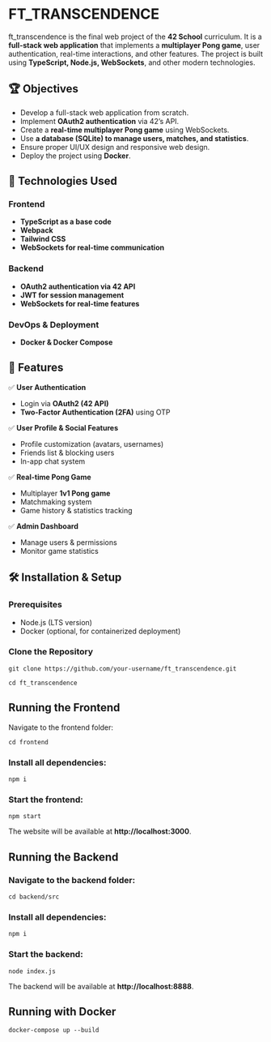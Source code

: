 # FT_TRANSCENDENCE


ft_transcendence is the final web project of the **42 School** curriculum. It is a **full-stack web application** that implements a **multiplayer Pong game**, user authentication, real-time interactions, and other features. The project is built using **TypeScript, Node.js, WebSockets**, and other modern technologies.

## 🏆 Objectives

- Develop a full-stack web application from scratch.
- Implement **OAuth2 authentication** via 42’s API.
- Create a **real-time multiplayer Pong game** using WebSockets.
- Use **a database (SQLite) to manage users, matches, and statistics**.
- Ensure proper UI/UX design and responsive web design.
- Deploy the project using **Docker**.

## 🚀 Technologies Used

### **Frontend**
- **TypeScript as a base code**
- **Webpack**
- **Tailwind CSS**
- **WebSockets for real-time communication**

### **Backend**
- **OAuth2 authentication via 42 API**
- **JWT for session management**
- **WebSockets for real-time features**

### **DevOps & Deployment**
- **Docker & Docker Compose**

## 📜 Features

✅ **User Authentication**
- Login via **OAuth2 (42 API)**
- **Two-Factor Authentication (2FA)** using OTP

✅ **User Profile & Social Features**
- Profile customization (avatars, usernames)
- Friends list & blocking users
- In-app chat system

✅ **Real-time Pong Game**
- Multiplayer **1v1 Pong game**
- Matchmaking system
- Game history & statistics tracking

✅ **Admin Dashboard**
- Manage users & permissions
- Monitor game statistics

## 🛠️ Installation & Setup

### **Prerequisites**
- Node.js (LTS version)
- Docker (optional, for containerized deployment)

### **Clone the Repository**
```
git clone https://github.com/your-username/ft_transcendence.git

cd ft_transcendence
```

## Running the Frontend
Navigate to the frontend folder:

```
cd frontend
```

### Install all dependencies:

```
npm i
```

### Start the frontend:

```
npm start
```

The website will be available at **http://localhost:3000**.

## Running the Backend
### Navigate to the backend folder:

```
cd backend/src
```

### Install all dependencies:

```
npm i
```
### Start the backend:

```
node index.js
```
The backend will be available at **http://localhost:8888**.

## Running with Docker
```
docker-compose up --build
```
